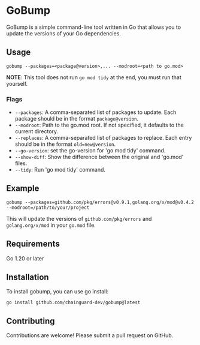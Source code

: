 # GoBump
GoBump is a simple command-line tool written in Go that allows you to update the versions of your Go dependencies.

## Usage

```shell
gobump --packages=<package@version>,... --modroot=<path to go.mod>
```

**NOTE**: This tool does not run `go mod tidy` at the end, you must run that yourself.

### Flags

* `--packages`: A comma-separated list of packages to update. Each package should be in the format `package@version`.
* `--modroot`: Path to the go.mod root. If not specified, it defaults to the current directory.
* `--replaces`: A comma-separated list of packages to replace. Each entry should be in the format `old=new@version`.
* `--go-version`: set the go-version for 'go mod tidy' command.
* `--show-diff`: Show the difference between the original and 'go.mod' files.
* `--tidy`:  Run 'go mod tidy' command.
 
## Example

```shell
gobump --packages=github.com/pkg/errors@v0.9.1,golang.org/x/mod@v0.4.2 --modroot=/path/to/your/project
```

This will update the versions of `github.com/pkg/errors` and `golang.org/x/mod` in your `go.mod` file.

## Requirements

Go 1.20 or later

## Installation
To install gobump, you can use go install:

```shell
go install github.com/chainguard-dev/gobump@latest
```

## Contributing
Contributions are welcome! Please submit a pull request on GitHub.

